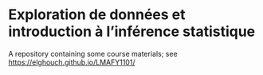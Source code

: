 Exploration de données et introduction à l’inférence statistique
================

A repository containing some course materials; see
<https://elghouch.github.io/LMAFY1101/>
